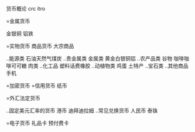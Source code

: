 

货币概论  crc itro

=金属货币

金银铜
铝铁 


=实物货币 商品货币 大宗商品 

..能源类 石油天然气煤炭
..贵金属类  金属类 黄金白银铜铝
..农产品类 谷物 咖啡咖啡可可糖  肉类
..化工品 塑料话费橡胶
..动植物类  鸡蛋 土特产
..宝石类 
..其他商品 手机


=加密货币
=信用货币 纸币 

=外汇法定货币

..固定美元汇率的货币 港币 迪拜迪拉姆
..常见兑换货币 人民币 泰铢

=电子货币 礼品卡 预付费卡

